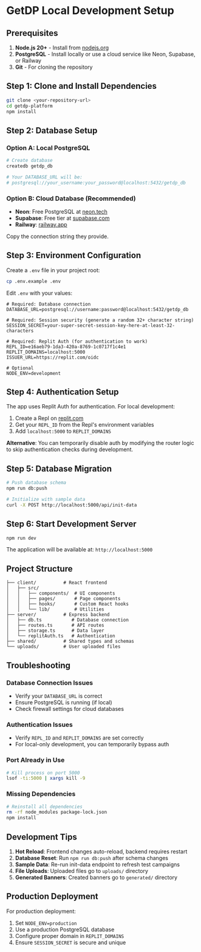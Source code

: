 # GetDP Local Development Setup

## Prerequisites

1. **Node.js 20+** - Install from [nodejs.org](https://nodejs.org/)
2. **PostgreSQL** - Install locally or use a cloud service like Neon, Supabase, or Railway
3. **Git** - For cloning the repository

## Step 1: Clone and Install Dependencies

```bash
git clone <your-repository-url>
cd getdp-platform
npm install
```

## Step 2: Database Setup

### Option A: Local PostgreSQL
```bash
# Create database
createdb getdp_db

# Your DATABASE_URL will be:
# postgresql://your_username:your_password@localhost:5432/getdp_db
```

### Option B: Cloud Database (Recommended)
- **Neon**: Free PostgreSQL at [neon.tech](https://neon.tech)
- **Supabase**: Free tier at [supabase.com](https://supabase.com)
- **Railway**: [railway.app](https://railway.app)

Copy the connection string they provide.

## Step 3: Environment Configuration

Create a `.env` file in your project root:

```bash
cp .env.example .env
```

Edit `.env` with your values:

```env
# Required: Database connection
DATABASE_URL=postgresql://username:password@localhost:5432/getdp_db

# Required: Session security (generate a random 32+ character string)
SESSION_SECRET=your-super-secret-session-key-here-at-least-32-characters

# Required: Replit Auth (for authentication to work)
REPL_ID=e16aeb79-1da3-420a-8769-1c0717f1c4e1
REPLIT_DOMAINS=localhost:5000
ISSUER_URL=https://replit.com/oidc

# Optional
NODE_ENV=development
```

## Step 4: Authentication Setup

The app uses Replit Auth for authentication. For local development:

1. Create a Repl on [replit.com](https://replit.com)
2. Get your `REPL_ID` from the Repl's environment variables
3. Add `localhost:5000` to `REPLIT_DOMAINS`

**Alternative**: You can temporarily disable auth by modifying the router logic to skip authentication checks during development.

## Step 5: Database Migration

```bash
# Push database schema
npm run db:push

# Initialize with sample data
curl -X POST http://localhost:5000/api/init-data
```

## Step 6: Start Development Server

```bash
npm run dev
```

The application will be available at: `http://localhost:5000`

## Project Structure

```
├── client/          # React frontend
│   ├── src/
│   │   ├── components/  # UI components
│   │   ├── pages/       # Page components
│   │   ├── hooks/       # Custom React hooks
│   │   └── lib/         # Utilities
├── server/          # Express backend
│   ├── db.ts           # Database connection
│   ├── routes.ts       # API routes
│   ├── storage.ts      # Data layer
│   └── replitAuth.ts   # Authentication
├── shared/          # Shared types and schemas
└── uploads/         # User uploaded files
```

## Troubleshooting

### Database Connection Issues
- Verify your `DATABASE_URL` is correct
- Ensure PostgreSQL is running (if local)
- Check firewall settings for cloud databases

### Authentication Issues
- Verify `REPL_ID` and `REPLIT_DOMAINS` are set correctly
- For local-only development, you can temporarily bypass auth

### Port Already in Use
```bash
# Kill process on port 5000
lsof -ti:5000 | xargs kill -9
```

### Missing Dependencies
```bash
# Reinstall all dependencies
rm -rf node_modules package-lock.json
npm install
```

## Development Tips

1. **Hot Reload**: Frontend changes auto-reload, backend requires restart
2. **Database Reset**: Run `npm run db:push` after schema changes
3. **Sample Data**: Re-run init-data endpoint to refresh test campaigns
4. **File Uploads**: Uploaded files go to `uploads/` directory
5. **Generated Banners**: Created banners go to `generated/` directory

## Production Deployment

For production deployment:
1. Set `NODE_ENV=production`
2. Use a production PostgreSQL database
3. Configure proper domain in `REPLIT_DOMAINS`
4. Ensure `SESSION_SECRET` is secure and unique